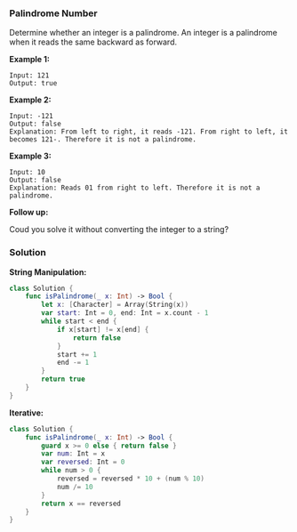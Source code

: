 
### Palindrome Number

Determine whether an integer is a palindrome. An integer is a palindrome when it reads the same backward as forward.

__Example 1:__
```
Input: 121
Output: true
```
__Example 2:__
```
Input: -121
Output: false
Explanation: From left to right, it reads -121. From right to left, it becomes 121-. Therefore it is not a palindrome.
```
__Example 3:__
```
Input: 10
Output: false
Explanation: Reads 01 from right to left. Therefore it is not a palindrome.
```
__Follow up:__

Coud you solve it without converting the integer to a string?

### Solution
__String Manipulation:__
```Swift
class Solution {
    func isPalindrome(_ x: Int) -> Bool {
        let x: [Character] = Array(String(x))
        var start: Int = 0, end: Int = x.count - 1
        while start < end {
            if x[start] != x[end] {
                return false
            }
            start += 1
            end -= 1
        }
        return true
    }
}
```
__Iterative:__
```Swift
class Solution {
    func isPalindrome(_ x: Int) -> Bool {
        guard x >= 0 else { return false }
        var num: Int = x
        var reversed: Int = 0
        while num > 0 {
            reversed = reversed * 10 + (num % 10)
            num /= 10
        }
        return x == reversed
    }
}
```